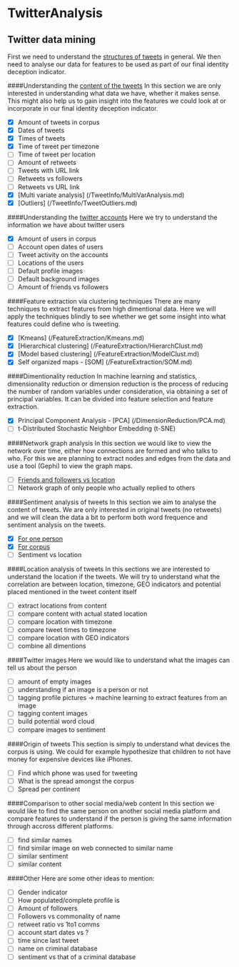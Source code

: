 # TwitterAnalysis
## Twitter data mining
First we need to understand the [structures of tweets](/TweetInfo/TweetStructure.md) in general.
We then need to analyse our data for features to be used as part of our final identity deception indicator.

####Understanding the [content of the tweets](/TweetInfo/TweetCorpusInfo.md)
In this section we are only interested in understanding what data we have, whether it makes sense.
This might also help us to gain insight into the features we could look at or incorporate in our final identity deception indicator.
- [x] Amount of tweets in corpus
- [x] Dates of tweets
- [x] Times of tweets
- [x] Time of tweet per timezone
- [ ] Time of tweet per location
- [ ] Amount of retweets
- [ ] Tweets with URL link
- [ ] Retweets vs followers
- [ ] Retweets vs URL link
- [x] [Multi variate analysis] (/TweetInfo/MultiVarAnalysis.md)
- [x] [Outliers] (/TweetInfo/TweetOutliers.md)

####Understanding the [twitter accounts](/TweetInfo/TweetAccountInfo.md)
Here we try to understand the information we have about twitter users
- [x] Amount of users in corpus
- [ ] Account open dates of users
- [ ] Tweet activity on the accounts
- [ ] Locations of the users
- [ ] Default profile images
- [ ] Default background images
- [ ] Amount of friends vs followers

####Feature extraction via clustering techniques
There are many techniques to extract features from high dimentional data. Here we will apply the techniques blindly to see whether we get some insight into what features could define who is tweeting.
- [x] [Kmeans] (/FeatureExtraction/Kmeans.md)
- [x] [Hierarchical clustering] (/FeatureExtraction/HierarchClust.md)
- [x] [Model based clustering] (/FeatureExtraction/ModelClust.md)
- [x] Self organized maps - [SOM] (/FeatureExtraction/SOM.md)

####Dimentionality reduction
In machine learning and statistics, dimensionality reduction or dimension reduction is the process of reducing the number of random variables under consideration, via obtaining a set of principal variables. It can be divided into feature selection and feature extraction.
- [x] Principal Component Analysis - [PCA] (/DimensionReduction/PCA.md)
- [ ] t-Distributed Stochastic Neighbor Embedding (t-SNE)

####Network graph analysis
In this section we would like to view the network over time, either how connections are formed and who talks to who. For this we are planning to extract nodes and edges from the data and use a tool (Gephi) to view the graph maps.
- [ ] [Friends and followers vs location](/NetworkAnalysis/FriendsVsFollowers.md)
- [ ] Network graph of only people who actually replied to others

####Sentiment analysis of tweets
In this section we aim to analyse the content of tweets. We are only interested in original tweets (no retweets) and we will clean the data a bit to perform both word frequence and sentiment analysis on the tweets.
- [x] [For one person](/Sentiment/SentimentAnalysisSingle.md)
- [x] [For corpus](/Sentiment/SentimentAnalysis.md)
- [ ] Sentiment vs location

####Location analysis of tweets
In this sections we are interested to understand the location if the tweets. We will try to understand what the correlation are between location, timezone, GEO indicators and potential placed mentioned in the tweet content itself
- [ ] extract locations from content
- [ ] compare content with actual stated location
- [ ] compare location with timezone
- [ ] compare tweet times to timezone
- [ ] compare location with GEO indicators
- [ ] combine all dimentions

####Twitter images
Here we would like to understand what the images can tell us about the person
- [ ] amount of empty images
- [ ] understanding if an image is a person or not
- [ ] tagging profile pictures -> machine learning to extract features from an image
- [ ] tagging content images
- [ ] build potential word cloud
- [ ] compare images to sentiment

####Origin of tweets
This section is simply to understand what devices the corpus is using. We could for example hypothesize that children to not have money for expensive devices like iPhones.
- [ ] Find which phone was used for tweeting
- [ ] What is the spread amongst the corpus
- [ ] Spread per continent

####Comparison to other social media/web content
In this section we would like to find the same person on another social media platform and compare features to understand if the person is giving the same information through accross different platforms.
- [ ] find similar names
- [ ] find similar image on web connected to similar name
- [ ] similar sentiment
- [ ] similar content

####Other
Here are some other ideas to mention:
- [ ] Gender indicator
- [ ] How populated/complete profile is
- [ ] Amount of followers
- [ ] Followers vs commonality of name
- [ ] retweet ratio vs 1to1 comms
- [ ] account start dates vs ?
- [ ] time since last tweet
- [ ] name on criminal database
- [ ] sentiment vs that of a criminal database